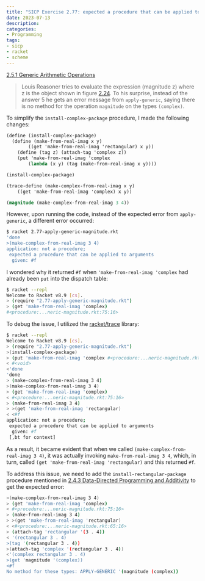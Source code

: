 ```yaml
---
title: "SICP Exercise 2.77: expected a procedure that can be applied to arguments, given #f"
date: 2023-07-13
description:
categories:
- Programming
tags:
- sicp
- racket
- scheme
---
```

[2.5.1  Generic Arithmetic Operations](https://mitp-content-server.mit.edu/books/content/sectbyfn/books_pres_0/6515/sicp.zip/full-text/book/book-Z-H-18.html#%_sec_2.5.1)

> Louis Reasoner tries to evaluate the expression (magnitude z) where z is the object shown in figure [2.24](https://mitp-content-server.mit.edu/books/content/sectbyfn/books_pres_0/6515/sicp.zip/full-text/book/book-Z-H-18.html#%_fig_2.24). 
> To his surprise, instead of the answer 5 he gets an error message from `apply-generic`, saying there is no method for the operation `magnitude` on the types `(complex)`.

To simplify the `install-complex-package` procedure, I made the following changes:

```scheme
(define (install-complex-package)
  (define (make-from-real-imag x y)
		((get 'make-from-real-imag 'rectangular) x y))
	(define (tag z) (attach-tag 'complex z))
	(put 'make-from-real-imag 'complex
		(lambda (x y) (tag (make-from-real-imag x y))))

(install-complex-package)

(trace-define (make-complex-from-real-imag x y)
	((get 'make-from-real-imag 'complex) x y))

(magnitude (make-complex-from-real-imag 3 4))
```

However, upon running the code, instead of the expected error from `apply-generic`, a different error occurred:

```sh
$ racket 2.77-apply-generic-magnitude.rkt
'done
>(make-complex-from-real-imag 3 4)
application: not a procedure;
 expected a procedure that can be applied to arguments
  given: #f
```

I wondered why it returned `#f` when `'make-from-real-imag 'complex` had already been `put` into the dispatch table:

```sh
$ racket --repl
Welcome to Racket v8.9 [cs].
> (require "2.77-apply-generic-magnitude.rkt")
> (get 'make-from-real-imag 'complex)
#<procedure:...neric-magnitude.rkt:75:16>
```

To debug the issue, I utilized the [racket/trace](https://docs.racket-lang.org/reference/debugging.html) library:

```sh
$ racket --repl
Welcome to Racket v8.9 [cs].
> (require "2.77-apply-generic-magnitude.rkt")
>(install-complex-package)
> (put 'make-from-real-imag 'complex #<procedure:...neric-magnitude.rkt:75:16>)
< #<void>
<'done
'done
> (make-complex-from-real-imag 3 4)
>(make-complex-from-real-imag 3 4)
> (get 'make-from-real-imag 'complex)
< #<procedure:...neric-magnitude.rkt:75:16>
> (make-from-real-imag 3 4)
> >(get 'make-from-real-imag 'rectangular)
< <#f
application: not a procedure;
 expected a procedure that can be applied to arguments
  given: #f
 [,bt for context]
```

As a result, it became evident that when we called `(make-complex-from-real-imag 3 4)`, it was actually invoking `make-from-real-imag 3 4`,
which, in turn, called `(get 'make-from-real-imag 'rectangular)` and this returned `#f`.

To address this issue, we need to add the `install-rectangular-package` procedure mentioned in [2.4.3  Data-Directed Programming and Additivity](https://mitp-content-server.mit.edu/books/content/sectbyfn/books_pres_0/6515/sicp.zip/full-text/book/book-Z-H-17.html#%_sec_2.4.3)
to get the expected error:

```sh
>(make-complex-from-real-imag 3 4)
> (get 'make-from-real-imag 'complex)
< #<procedure:...neric-magnitude.rkt:75:16>
> (make-from-real-imag 3 4)
> >(get 'make-from-real-imag 'rectangular)
< <#<procedure:...neric-magnitude.rkt:65:16>
> (attach-tag 'rectangular '(3 . 4))
< '(rectangular 3 . 4)
>(tag '(rectangular 3 . 4))
>(attach-tag 'complex '(rectangular 3 . 4))
<'(complex rectangular 3 . 4)
>(get 'magnitude '(complex))
<#f
No method for these types: APPLY-GENERIC '(magnitude (complex))
```